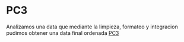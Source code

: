 # PC3
Analizamos una data que mediante la limpieza, formateo y integracion pudimos obtener una data final ordenada [PC3](https://luillivari.github.io/PC3/)
